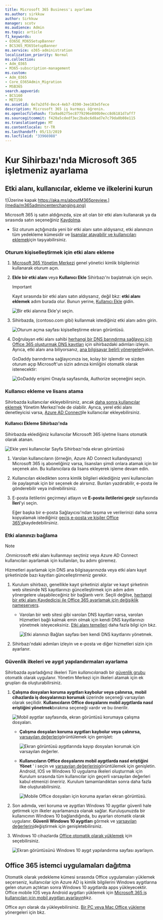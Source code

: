 ```yaml
---
title: Microsoft 365 Business'ı ayarlama
ms.author: sirkkuw
author: Sirkkuw
manager: scotv
ms.audience: Admin
ms.topic: article
f1_keywords:
- O365E_M365SetupBanner
- BCS365_M365SetupBanner
ms.service: o365-administration
localization_priority: Normal
ms.collection:
- Adm_O365
- M365-subscription-management
ms.custom:
- Adm_O365
- Core_O365Admin_Migration
- MSB365
search.appverid:
- BCS160
- MET150
ms.assetid: 6e7a2dfd-8ec4-4eb7-8390-3ee103e5fece
description: Microsoft 365 iş kurmayı öğrenin.
ms.openlocfilehash: f3a9ad62f5ec8779296e800b9ecc8d6181d7aff7
ms.sourcegitcommit: f420a5cdedf3ec2babc6d8ad7e7c79da0b08e115
ms.translationtype: MT
ms.contentlocale: tr-TR
ms.lasthandoff: 05/13/2019
ms.locfileid: "33966988"
---
```

# <a name="set-up-microsoft-365-business-in-the-setup-wizard"></a>Kur Sihirbazı'nda Microsoft 365 işletmeniz ayarlama

## <a name="add-your-domain-users-and-set-up-policies"></a>Etki alanı, kullanıcılar, ekleme ve ilkelerini kurun

![Üzerine kapak https://aka.ms/aboutM365preview.](media/m365admincenterchanging.png)

Microsoft 365 iş satın aldığınızda, size ait olan bir etki alanı kullanarak ya da sırasında satın seçeneğiniz [Kaydolma](sign-up.md).

- Siz oturum açtığınızda yeni bir etki alanı satın aldıysanız, etki alanınızın tüm yedekleme kümesidir ve [lisanslar atayabilir ve kullanıcıları eklemek](#add-users-and-assign-licenses)için taşıyabilirsiniz.

### <a name="add-your-domain-to-personalize-sign-in"></a>Oturum kişiselleştirmek için etki alanı ekleme

1. [Microsoft 365 Yönetim Merkezi](https://admin.microsoft.com) genel yönetici kimlik bilgilerinizi kullanarak oturum açın. 

2. **Ekle bir etki alanı** veya **Kullanıcı Ekle** Sihirbazı'nı başlatmak için seçin.
    > [!IMPORTANT]
    > Kayıt sırasında bir etki alanı satın aldıysanız, değil bkz: **etki alanı eklemek** adım burada olur. Bunun yerine, [Kullanıcı Ekle](#add-users-and-assign-licenses) gidin.

    ![Bir etki alanına Ekle'yi seçin.](media/addadomainadmincenter.png)
    
3. Sihirbazda, (contoso.com gibi) kullanmak istediğiniz etki alanı adını girin.


    ![Oturum açma sayfası kişiselleştirme ekran görüntüsü.](media/personalizesignin.png)

    
4. Doğrulayan etki alanı sahibi [herhangi bir DNS barındırma sağlayıcı için Office 365 oluşturmak DNS kayıtları](https://docs.microsoft.com/office365/admin/get-help-with-domains/create-dns-records-at-any-dns-hosting-provider) için sihirbazdaki adımları izleyin. Ayrıca, etki alanı ana biliyorsanız, [ana bilgisayar belirli yönergeler](https://docs.microsoft.com/office365/admin/get-help-with-domains/set-up-your-domain-host-specific-instructions)bakın.

    GoDaddy barındırma sağlayıcınıza ise, kolay bir işlemdir ve sizden oturum açıp Microsoft'un sizin adınıza kimliğini otomatik olarak istenecektir:

    ![GoDaddy erişimi Onayla sayfasında, Authorize seçeneğini seçin.](media/godaddyauth.png)

### <a name="add-users-and-assign-licenses"></a>Kullanıcı ekleme ve lisans atama

Sihirbazda kullanıcılar ekleyebilirsiniz, ancak [daha sonra kullanıcılar eklemek](add-users-m365b.md) Yönetim Merkezi'nde de olabilir. Ayrıca, yerel etki alanı denetleyicisi varsa, [Azure AD Connect](https://docs.microsoft.com/azure/active-directory/hybrid/how-to-connect-install-express)ile kullanıcılar ekleyebilirsiniz.

#### <a name="add-users-in-the-wizard"></a>Kullanıcı Ekleme Sihirbazı'nda

Sihirbazda eklediğiniz kullanıcılar Microsoft 365 işletme lisans otomatik olarak atanan.

![Ekle yeni kullanıcılar Sayfa Sihirbazı'nda ekran görüntüsü](media/addnewuserspage.png)

1. Varolan kullanıcıların (örneğin, Azure AD Connect kullandıysanız) Microsoft 365 iş aboneliğiniz varsa, lisansları şimdi onlara atamak için bir seçenek alın. Bu kullanıcılara da lisans ekleyerek işleme devam edin.

3. Kullanıcıları ekledikten sonra kimlik bilgileri eklediğiniz yeni kullanıcıları ile paylaşmak için bir seçenek de alırsınız. Bunları yazdırabilir, e-posta ile gönderebilir veya indirebilirsiniz.

4. E-posta iletilerini geçirmeyi atlayın ve **E-posta iletilerini geçir** sayfasında **İleri**'yi seçin. 

    Eğer başka bir e-posta Sağlayıcısı'ndan taşıma ve verilerinizi daha sonra kopyalamak istediğiniz [geçiş e-posta ve kişiler Office 365'e](https://support.office.com/article/a3e3bddb-582e-4133-8670-e61b9f58627e)kaydedebilirsiniz.


### <a name="connect-your-domain"></a>Etki alanınızı bağlama

> [!NOTE]
> .Onmicrosoft etki alanı kullanmayı seçtiniz veya Azure AD Connect kullanıcıları ayarlamak için kullanılan, bu adımı göremez.
  
Hizmetleri ayarlamak için DNS ana bilgisayarınızda veya etki alanı kayıt şirketinizde bazı kayıtları güncelleştirmeniz gerekir.
  
1. Kurulum sihirbazı, genellikle kayıt şirketinizi algılar ve kayıt şirketinin web sitesinde NS kayıtlarınızı güncelleştirmek için adım adım yönergelere ulaşabileceğiniz bir bağlantı verir. Seçili değilse, [herhangi bir etki alanı Kaydedicisi ile Office 365 ayarlamak için değişiklik nameservers](https://support.office.com/article/a8b487a9-2a45-4581-9dc4-5d28a47010a2). 

    - Varolan bir web sitesi gibi varolan DNS kayıtları varsa, varolan Hizmetleri bağlı kalmak emin olmak için kendi DNS kayıtlarınızı yönetmek isteyeceksiniz. [Etki alanı temelleri](https://docs.microsoft.com/office365/admin/get-help-with-domains/dns-basics) daha fazla bilgi için bkz.

        ![Etki alanınızı Bağlan sayfası ben kendi DNS kayıtlarını yönetmek.](media/connectyourdomainpage.png)

2. Sihirbazı'ndaki adımları izleyin ve e-posta ve diğer hizmetleri sizin için ayarlanır.

### <a name="set-up-security-policies-and-device-configurations"></a>Güvenlik ilkeleri ve aygıt yapılandırmaları ayarlama 

Sihirbazda ayarladığınız ilkeleri *Tüm kullanıcıları*adlı bir [güvenlik grubu](https://docs.microsoft.com/office365/admin/create-groups/compare-groups#security-groups) otomatik olarak uygulanır. Yönetim Merkezi için ilkeleri atamak için ek grupları da oluşturabilirsiniz.

1. **Çalışma dosyaları koruma aygıtları kaybolur veya çalınırsa,** **mobil cihazlarda iş dosyalarınızı korumak** üzerinde seçeneği varsayılan olarak seçilidir. **Kullanıcıların Office dosyalarını mobil aygıtlarda nasıl eriştiğini yönetmek**bırakma seçeneği vardır ve bu önerilir.

    ![Mobil aygıtlar sayfasında, ekran görüntüsü korumaya çalışma dosyaları.](media/protectworkfilesondevices.png)

     - **Çalışma dosyaları koruma aygıtları kaybolur veya çalınırsa,** [varsayılan değerleri](protect-work-files-on-lost-or-stolen-device.md)görüntülemek için genişlet:

        ![Ekran görüntüsü aygıtlarında kayıp dosyaları korumak için varsayılan değerler.](media/protectworkfilesondevicesdefault.png)

    - **Kullanıcıların Office dosyalarını mobil aygıtlarda nasıl eriştiğini Yönet** ' i seçin ve [varsayılan değerlerini](manage-user-access-on-mobile-devices.md)görüntülemek için genişletin. Android, IOS ve Windows 10 uygulama ilkeleri oluşturmak için Kurulum sırasında tüm kullanıcılar için geçerli varsayılan değerleri kabul etmenizi öneririz. Kurulum tamamlandıktan sonra daha fazla ilke oluşturabilirsiniz.

        ![Mobile Office dosyaları için koruma ayarları ekran görüntüsü.](media/useraccessonmobile.png)

2. Son adımda, veri koruma ve aygıtları Windows 10 aygıtlar güvenli hale getirmek için ilkeler ayarlamanıza olanak sağlar. Kuruluşunuzda bir kullanıcının Windows 10 bağlandığında, bu ayarları otomatik olarak uygulanır. **Güvenli Windows 10 aygıtları** görmek ve [varsayılan değerlerini](secure-windows-10-devices.md)değiştirmek için genişletebilirsiniz.
3. Windows 10 cihazlarda [Office otomatik olarak yüklemek](install-office-on-windows-10-during-setup.md) için seçebilirsiniz.

    ![Ekran görüntüsünü Windows 10 aygıt yapılandırma sayfası ayarlayın.](media/setwin10config.png)



## <a name="deploy-office-365-client-apps"></a>Office 365 istemci uygulamaları dağıtma

Otomatik olarak yedekleme kümesi sırasında Office uygulamaları yüklemek seçerseniz, kullanıcılar için Azure AD iş kimlik bilgilerini Windows aygıtlarına gelen oturum açtıktan sonra Windows 10 aygıtlarda apps yükleyecektir.
Office mobile IOS veya Android aygıtları yüklemek için [Microsoft 365 iş kullanıcıları için mobil aygıtları ayarlayın](set-up-mobile-devices.md)bkz.

Office ayrı olarak da yükleyebilirsiniz. [Bir PC veya Mac Office yükleme](https://support.office.com/article/4414eaaf-0478-48be-9c42-23adc471665) yönergeleri için bkz.
